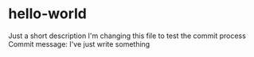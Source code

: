 # hello-world
Just a short description
I'm changing this file to test the commit process
Commit message: I've just write something
